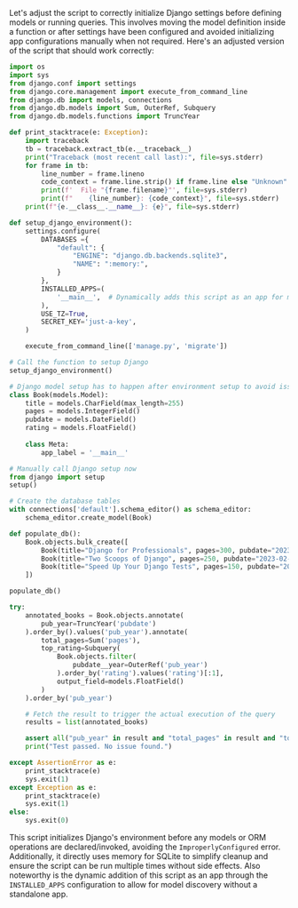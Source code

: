 Let's adjust the script to correctly initialize Django settings before defining models or running queries. This involves moving the model definition inside a function or after settings have been configured and avoided initializing app configurations manually when not required. Here's an adjusted version of the script that should work correctly:

```python
import os
import sys
from django.conf import settings
from django.core.management import execute_from_command_line
from django.db import models, connections
from django.db.models import Sum, OuterRef, Subquery
from django.db.models.functions import TruncYear

def print_stacktrace(e: Exception):
    import traceback
    tb = traceback.extract_tb(e.__traceback__)
    print("Traceback (most recent call last):", file=sys.stderr)
    for frame in tb:
        line_number = frame.lineno
        code_context = frame.line.strip() if frame.line else "Unknown"
        print(f'  File "{frame.filename}"', file=sys.stderr)
        print(f"    {line_number}: {code_context}", file=sys.stderr)
    print(f"{e.__class__.__name__}: {e}", file=sys.stderr)

def setup_django_environment():
    settings.configure(
        DATABASES ={
            "default": {
                "ENGINE": "django.db.backends.sqlite3",
                "NAME": ":memory:",
            }
        },
        INSTALLED_APPS=(
            '__main__',  # Dynamically adds this script as an app for model discovery
        ),
        USE_TZ=True,
        SECRET_KEY='just-a-key',
    )

    execute_from_command_line(['manage.py', 'migrate'])

# Call the function to setup Django
setup_django_environment()

# Django model setup has to happen after environment setup to avoid issues
class Book(models.Model):
    title = models.CharField(max_length=255)
    pages = models.IntegerField()
    pubdate = models.DateField()
    rating = models.FloatField()
    
    class Meta:
        app_label = '__main__'

# Manually call Django setup now
from django import setup
setup()

# Create the database tables
with connections['default'].schema_editor() as schema_editor:
    schema_editor.create_model(Book)

def populate_db():
    Book.objects.bulk_create([
        Book(title="Django for Professionals", pages=300, pubdate="2023-01-01", rating=4.5),
        Book(title="Two Scoops of Django", pages=250, pubdate="2023-02-02", rating=4.7),
        Book(title="Speed Up Your Django Tests", pages=150, pubdate="2022-01-01", rating=5.0),
    ])

populate_db()

try:
    annotated_books = Book.objects.annotate(
        pub_year=TruncYear('pubdate')
    ).order_by().values('pub_year').annotate(
        total_pages=Sum('pages'),
        top_rating=Subquery(
            Book.objects.filter(
                pubdate__year=OuterRef('pub_year')
            ).order_by('rating').values('rating')[:1],
            output_field=models.FloatField()
        )
    ).order_by('pub_year')

    # Fetch the result to trigger the actual execution of the query
    results = list(annotated_books)

    assert all("pub_year" in result and "total_pages" in result and "top_rating" in result for result in results), "Invalid result structure"
    print("Test passed. No issue found.")

except AssertionError as e:
    print_stacktrace(e)
    sys.exit(1)
except Exception as e:
    print_stacktrace(e)
    sys.exit(1)
else:
    sys.exit(0)
```

This script initializes Django's environment before any models or ORM operations are declared/invoked, avoiding the `ImproperlyConfigured` error. Additionally, it directly uses memory for SQLite to simplify cleanup and ensure the script can be run multiple times without side effects. Also noteworthy is the dynamic addition of this script as an app through the `INSTALLED_APPS` configuration to allow for model discovery without a standalone app.